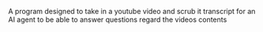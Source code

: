 A program designed to take in a youtube video and scrub it transcript for an AI agent to be able to answer questions regard the videos contents
